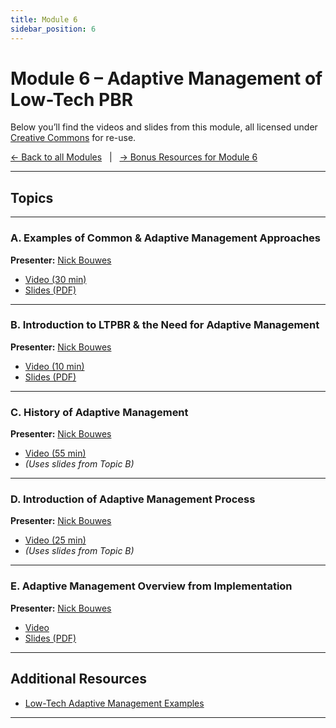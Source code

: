 ```yaml
---
title: Module 6
sidebar_position: 6
---
```


# Module 6 – Adaptive Management of Low-Tech PBR

Below you’ll find the videos and slides from this module, all licensed under [Creative Commons](https://creativecommons.org/) for re-use.

[← Back to all Modules](/resources/Topics/) &nbsp; | &nbsp; [→ Bonus Resources for Module 6](/resources/Topics/06_AdaptiveMgt/)

---

## Topics

---

### A. Examples of Common & Adaptive Management Approaches

**Presenter:** [Nick Bouwes](/workshops/2020/SGI/#instruction-team)

- [Video (30 min)](https://www.youtube.com/watch?v=2wgdMTS55cM)  
- [Slides (PDF)](https://s3.us-west-2.amazonaws.com/etalweb.joewheaton.org/Courses/WATS5625/CRB.pdf)

---

### B. Introduction to LTPBR & the Need for Adaptive Management

**Presenter:** [Nick Bouwes](/workshops/2020/SGI/#instruction-team)

- [Video (10 min)](https://www.youtube.com/watch?v=cRKA1V4KNGY)  
- [Slides (PDF)](https://s3.us-west-2.amazonaws.com/etalweb.joewheaton.org/Courses/WATS5625/Adaptive+management+introduction.pdf)

---

### C. History of Adaptive Management

**Presenter:** [Nick Bouwes](/workshops/2020/SGI/#instruction-team)

- [Video (55 min)](https://www.youtube.com/watch?v=PA_eAdRbF44)  
- *(Uses slides from Topic B)*

---

### D. Introduction of Adaptive Management Process

**Presenter:** [Nick Bouwes](/workshops/2020/SGI/#instruction-team)

- [Video (25 min)](https://www.youtube.com/watch?v=-YdHIThLhMk)  
- *(Uses slides from Topic B)*

---

### E. Adaptive Management Overview from Implementation

**Presenter:** [Nick Bouwes](/workshops/2020/SGI/#instruction-team)

- [Video](https://www.youtube.com/watch?v=l5kXtTJ-ov4)  
- [Slides (PDF)](https://s3-us-west-2.amazonaws.com/etalweb.joewheaton.org/RestorationConsortium/Workshops/2020/SGI/Materials/Module5/05_F_Adaptive+Management.pdf)

---

## Additional Resources

- [Low-Tech Adaptive Management Examples](/resources/adaptivemgt)

---
